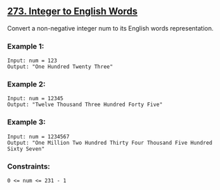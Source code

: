 ## [273. Integer to English Words](https://leetcode.com/problems/integer-to-english-words/description/)

Convert a non-negative integer num to its English words representation.

 

### Example 1:
```
Input: num = 123
Output: "One Hundred Twenty Three"
```
### Example 2:
```
Input: num = 12345
Output: "Twelve Thousand Three Hundred Forty Five"
```
### Example 3:
```
Input: num = 1234567
Output: "One Million Two Hundred Thirty Four Thousand Five Hundred Sixty Seven"
 ```

### Constraints:
```
0 <= num <= 231 - 1
```
